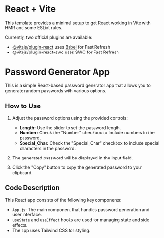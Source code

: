 # React + Vite

This template provides a minimal setup to get React working in Vite with HMR and some ESLint rules.

Currently, two official plugins are available:

- [@vitejs/plugin-react](https://github.com/vitejs/vite-plugin-react/blob/main/packages/plugin-react/README.md) uses [Babel](https://babeljs.io/) for Fast Refresh
- [@vitejs/plugin-react-swc](https://github.com/vitejs/vite-plugin-react-swc) uses [SWC](https://swc.rs/) for Fast Refresh


# Password Generator App

This is a simple React-based password generator app that allows you to generate random passwords with various options.

## How to Use

1. Adjust the password options using the provided controls:
   - **Length:** Use the slider to set the password length.
   - **Number:** Check the "Number" checkbox to include numbers in the password.
   - **Special_Char:** Check the "Special_Char" checkbox to include special characters in the password.

2. The generated password will be displayed in the input field.

3. Click the "Copy" button to copy the generated password to your clipboard.

## Code Description

This React app consists of the following key components:

- `App.js`: The main component that handles password generation and user interface.
- `useState` and `useEffect` hooks are used for managing state and side effects.
- The app uses Tailwind CSS for styling.
